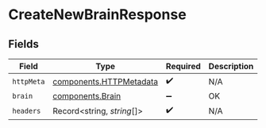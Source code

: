 # CreateNewBrainResponse


## Fields

| Field                                                              | Type                                                               | Required                                                           | Description                                                        |
| ------------------------------------------------------------------ | ------------------------------------------------------------------ | ------------------------------------------------------------------ | ------------------------------------------------------------------ |
| `httpMeta`                                                         | [components.HTTPMetadata](../../models/components/httpmetadata.md) | :heavy_check_mark:                                                 | N/A                                                                |
| `brain`                                                            | [components.Brain](../../models/components/brain.md)               | :heavy_minus_sign:                                                 | OK                                                                 |
| `headers`                                                          | Record<string, *string*[]>                                         | :heavy_check_mark:                                                 | N/A                                                                |